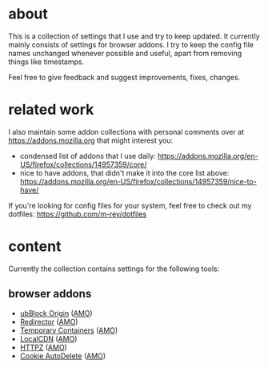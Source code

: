 # about
This is a collection of settings that I use and try to keep updated. It currently mainly consists of settings for browser addons. I try to keep the config file names unchanged whenever possible and useful, apart from removing things like timestamps.

Feel free to give feedback and suggest improvements, fixes, changes.

# related work 
I also maintain some addon collections with personal comments over at https://addons.mozilla.org that might interest you:
* condensed list of addons that I use daily: https://addons.mozilla.org/en-US/firefox/collections/14957359/core/
* nice to have addons, that didn't make it into the core list above: https://addons.mozilla.org/en-US/firefox/collections/14957359/nice-to-have/

If you're looking for config files for your system, feel free to check out my dotfiles: https://github.com/m-rey/dotfiles

# content
Currently the collection contains settings for the following tools:

## browser addons 
* [ubBlock Origin](https://raw.githubusercontent.com/m-rey/settings/main/my-ublock-backup.txt) ([AMO](https://addons.mozilla.org/en-US/firefox/addon/ublock-origin/))
* [Redirector](https://raw.githubusercontent.com/m-rey/settings/main/Redirector.json) ([AMO](https://addons.mozilla.org/en-US/firefox/addon/redirector/))
* [Temporary Containers](https://raw.githubusercontent.com/m-rey/settings/main/temporary_containers_preferences.json) ([AMO](https://addons.mozilla.org/en-US/firefox/addon/temporary-containers/))
* [LocalCDN](https://raw.githubusercontent.com/m-rey/settings/main/localcdn_backup.txt) ([AMO](https://addons.mozilla.org/en-US/firefox/addon/localcdn-fork-of-decentraleyes/))
* [HTTPZ](https://raw.githubusercontent.com/m-rey/settings/main/HTTPZ_backup.json) ([AMO](https://addons.mozilla.org/en-US/firefox/addon/httpz/))
* [Cookie AutoDelete](https://raw.githubusercontent.com/m-rey/settings/main/CAD_CoreSettings.json) ([AMO](https://addons.mozilla.org/en-US/firefox/addon/cookie-autodelete/))

